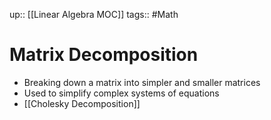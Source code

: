 up:: [[Linear Algebra MOC]]
tags:: #Math 
# Matrix Decomposition
- Breaking down a matrix into simpler and smaller matrices
- Used to simplify complex systems of equations
- [[Cholesky Decomposition]]